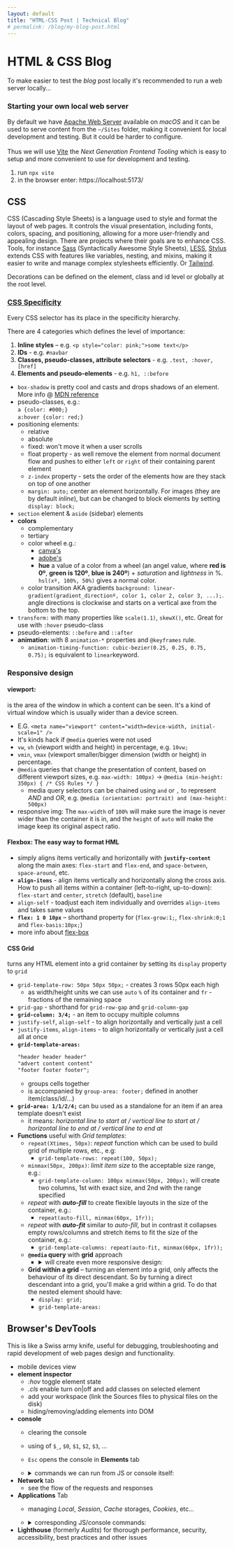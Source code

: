 ```yaml
---
layout: default
title: "HTML-CSS Post | Technical Blog"
# permalink: /blog/my-blog-post.html
---
```

# HTML & CSS Blog
To make easier to test the *blog* post locally it's recommended to run a web server locally...
### Starting your own local web server
By default we have [Apache Web Server](https://httpd.apache.org/) available on *macOS* and it can be used to serve content from the `~/Sites` folder, making it convenient for local development and testing. But it could be harder to configure.<br/><br/>
Thus we will use [Vite](https://vitejs.dev/) the *Next Generation Frontend Tooling*
which is easy to setup and more convenient to use for development and testing.
1. run `npx vite`
2. in the browser enter: https://localhost:5173/

## CSS
CSS (Cascading Style Sheets) is a language used to style and format the layout of web pages. It controls the visual presentation, including fonts, colors, spacing, and positioning, allowing for a more user-friendly and appealing design.
There are projects where their goals are to enhance CSS. Tools, for instance [Sass](https://sass-lang.com/) (Syntactically Awesome Style Sheets), [LESS](https://lesscss.org/), [Stylus](https://stylus-lang.com/) extends CSS with features like variables, nesting, and mixins, making it easier to write and manage complex stylesheets efficiently. Or [Tailwind](https://tailwindcss.com/).

Decorations can be defined on the element, class and id level or globally at the root level.
### [CSS Specificity](https://www.w3schools.com/css/css_specificity.asp)
Every CSS selector has its place in the specificity hierarchy.

There are 4 categories which defines the level of importance:
 1. **Inline styles** – e.g. `<p style="color: pink;">some text</p>`
 2. **IDs** - e.g. `#navbar`
 3. **Classes, pseudo-classes, attribute selectors** - e.g. `.test, :hover, [href]`
 4. **Elements and pseudo-elements** - e.g. `h1, ::before`


- `box-shadow` is pretty cool and casts and drops shadows of an element. More info @ [MDN reference](https://developer.mozilla.org/en-US/docs/Web/CSS/box-shadow)
- pseudo-classes, e.g.:<br> `a {color: #000;}`<br>
`a:hover {color: red;}`
- positioning elements:
  - relative
  - absolute
  - fixed: won't move it when a user scrolls
  - float property - as well remove the element from normal document flow and pushes to either `left` or `right` of their containing parent element
  - `z-index` property - sets the order of the elements how are they stack on top of one another
  - `margin: auto;` center an element horizontally.
  For images (they are by default *inline*), but can be changed to block elements by setting `display: block;`
- `section` element & `aside` (sidebar) elements
- **colors**
  - complementary
  - tertiary
  - color wheel e.g.:
    - [canva's](https://www.canva.com/colors/color-wheel/)
    - [adobe's](https://color.adobe.com/create/color-wheel)
    - **hue** a value of a color from a wheel (an angel value, where **red is 0º**, **green is 120º**, **blue is 240º**) + *saturation* and *lightness* in %. `hsl(xº, 100%, 50%)` gives a normal color.
  - color transition AKA gradients `background: linear-gradient(gradient_directionº, color 1, color 2, color 3, ...);`. angle directions is clockwise and starts on a vertical axe from the bottom to the top.<br>
- `transform:` with many properties like `scale(1.1)`, `skewX()`, etc.  Great for use with `:hover` pseudo-class
- pseudo-elements: `::before` and `::after`
- **animation**: with 8 `animation-*` properties and `@keyframes` rule.
  - `animation-timing-function: cubic-bezier(0.25, 0.25, 0.75, 0.75);` is equivalent to `linear`keyword.
### Responsive design
#### **viewport**:
is the area of the window in which a content can be seen. It's a kind of virtual window which is usually wider than a device screen.
  - E.G. `<meta name="viewport" content="width=device-width, initial-scale=1" />`
  - It's kinds hack if `@media` queries were not used
  - `vw`, `vh` (viewport width and height) in percentage, e.g. `10vw;`
  - `vmin`, `vmax` (viewport smaller/bigger dimension (width or height) in percentage.
- `@media` queries that change the presentation of content, based on different viewport sizes, e.g. `max-width: 100px)` -> `@media (min-height: 350px) { /* CSS Rules */ }`
  - media query selectors can be chained using `and` or `,` to represent *AND* and *OR*, e.g. `@media (orientation: portrait) and (max-height: 500px)`
- responsive img: The `max-width` of `100%` will make sure the image is never wider than the container it is in, and the `height` of `auto` will make the image keep its original aspect ratio.
#### Flexbox: The easy way to format HML
-  simply aligns items vertically and horizontally with **`justify-content`** along the main axes: `flex-start` and `flex-end`,  and `space-between`, `space-around`, etc.
-  **`align-items`** - align items vertically and horizontally along the cross axis. How to push all items within a container (left-to-right, up-to-down): `flex-start` and `center`, `stretch` (default), `baseline`
-  `align-self` - toadjust each item individually and overrides `align-items` and takes same values
-  **`flex: 1 0 10px`** – shorthand property for (`flex-grow:1;`, `flex-shrink:0;1` and `flex-basis:10px;`)
- more info about [flex-box](https://www.freecodecamp.org/news/flexbox-the-ultimate-css-flex-cheatsheet/)
#### CSS Grid
turns any HTML element into a grid container by setting its `display` property to `grid`
- `grid-template-row: 50px 50px 50px;` - creates 3 rows 50px each high
  - as width/height units we can use `auto` `%` of its container and `fr` - fractions of the remaining space
- `grid-gap` - shorthand for `grid-row-gap` and `grid-column-gap`
- **`grid-column: 3/4;`** - an item to occupy multiple columns
- `justify-self`, `align-self` - to align horizontally and vertically just a cell
- `justify-items`, `align-items` - to align horizontally or vertically just a cell all at once
- **`grid-template-areas:`**<br/>
  ```css
  "header header header"
  "advert content content"
  "footer footer footer";
  ```
  - groups cells together
  - is accompanied by `group-area: footer;` defined in another item(class/id/...)
- **`grid-area: 1/1/2/4;`** can bu used as a standalone for an item if an area template doesn't exist
  - it means: *horizontal line to start at / vertical line to start at / horizontal line to end at / vertical line to end at*
- **Functions** useful with *Grid templates*:
  - `repeat(Xtimes, 50px)`: *repeat* function which can be used to build grid of multiple rows, etc., e.g:
    - `grid-template-rows: repeat(100, 50px);`
  - `minmax(50px, 200px)`: *limit item size* to the acceptable size range, e.g.:
    - `grid-template-column: 100px minmax(50px, 200px);` will create two columns, 1st with exact size, and 2nd with the range specified
  - *repeat* with ***auto-fill*** to create flexible layouts in the size of the container, e.g.:
    - `repeat(auto-fill, minmax(60px, 1fr));`
  - *repeat* with ***auto-fit*** similar to *auto-fill*, but in contrast it collapses empty rows/columns and stretch items to fit the size of the container, e.g.:
    - `grid-template-columns: repeat(auto-fit, minmax(60px, 1fr));`
  - **`@media` query** with **grid** approach
    - <details>
        <summary>will create even more responsive design:</summary>

        ```css
        @media (min-width: 300px){
        .container{
          grid-template-columns: auto 1fr;
          grid-template-rows: auto 1fr auto;
          grid-template-areas:
            "advert header"
            "advert content"
            "advert footer";
          }
        }
        @media (min-width: 400px){
          .container{
            grid-template-areas:
              "header header"
              "advert content"
              "footer footer";
          }
        }
        ```
      </details>
  - **Grid within a grid** – turning an element into a grid, only affects the behaviour of its direct descendant. So by turning a direct descendant into a grid, you'll make a grid within a grid. To do that the nested element should have:
    - `display: grid;`
    - `grid-template-areas:`

## Browser's DevTools
This is like a Swiss army knife, useful for debugging, troubleshooting and rapid development of web pages design and functionality.
  - mobile devices view
  - **element inspector**
    - *:hov* toggle element state
    - *.cls* enable turn on|off and add classes on selected  element
    - add your workspace (link the Sources files to physical files on the disk)
    - hiding/removing/adding elements into DOM
  - **console**
    - clearing the console
    - using of `$_`, `$0`, `$1`, `$2`, `$3`, ...
    - `Esc` opens the console in **Elements** tab
    - <details>
      <summary> commands we can run from JS or console itself:</summary>

      ```JavaScript
      console.log('Hello')
      console.log(myvar)
      console.error('An error')
      console.warn('A warning')
      console.dir(document)
      console.dir(document.URL)

      console.table([{ name: 'John', email: 'test@test.com', age: 33 }])

      console.clear()

      console.group('Say Hello')
      console.log('Hello Brad')
      console.log('Hello John')
      console.log('Hello Sally')
      console.groupEnd('Say Hello')

      console.time('Run Loop')
      for (var i = 0; i < 2000; i++) {
        console.log(i)
      }
      console.timeEnd('Run Loop')

      function greaterThan(a, b) {
        console.assert(a > b, { message: 'a is not greater than b', a: a, b: b })
      }

      greaterThan(5, 6)
      ```
    </details>
  - **Network** tab
    - see the flow of the requests and responses
  - **Applications** Tab
    - managing *Local*, *Session*, *Cache* storages, *Cookies*, etc...
    - <details>
      <summary>corresponding JS/console commands:</summary>

      ```javascript
      // Set localstorage - will stay until delete/clear
      localStorage.setItem('name', 'John')
      console.log(localStorage.getItem('name'))
      localStorage.clear('name')

      // Set sessionstorage - will stay until browser close
      sessionStorage.setItem('user', 'Will')

      // Set cookie
      document.cookie = 'username=John Doe'
      ```
      </details>
  - **Lighthouse** (formerly *Audits*) for thorough performance, security, accessibility, best practices and other issues
